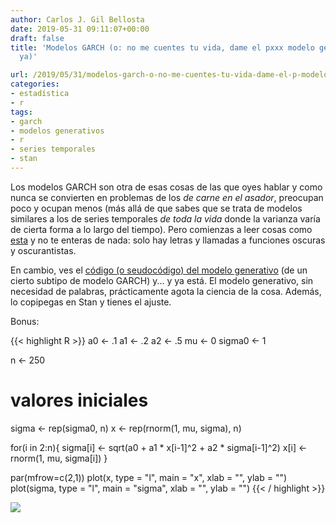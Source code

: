 ```yaml
---
author: Carlos J. Gil Bellosta
date: 2019-05-31 09:11:07+00:00
draft: false
title: 'Modelos GARCH (o: no me cuentes tu vida, dame el pxxx modelo generativo y
  ya)'

url: /2019/05/31/modelos-garch-o-no-me-cuentes-tu-vida-dame-el-p-modelo-generativo-y-ya/
categories:
- estadística
- r
tags:
- garch
- modelos generativos
- r
- series temporales
- stan
---
```


Los modelos GARCH son otra de esas cosas de las que oyes hablar y como nunca se convierten en problemas de los _de carne en el asador_, preocupan poco y ocupan menos (más allá de que sabes que se trata de modelos similares a los de series temporales _de toda la vida_ donde la varianza varía de cierta forma a lo largo del tiempo).  Pero comienzas a leer cosas como [esta](https://ntguardian.wordpress.com/2019/01/28/problems-estimating-garch-parameters-r-part-2-rugarch/) y no te enteras de nada: solo hay letras y llamadas a funciones oscuras y oscurantistas.

En cambio, ves el [código (o seudocódigo) del modelo generativo](https://mc-stan.org/docs/2_18/stan-users-guide/modeling-temporal-heteroscedasticity.html) (de un cierto subtipo de modelo GARCH) y... y ya está. El modelo generativo, sin necesidad de palabras, prácticamente agota la ciencia de la cosa. Además, lo copipegas en Stan y tienes el ajuste.

Bonus:

{{< highlight R >}}
a0 <- .1
a1 <- .2
a2 <- .5
mu <- 0
sigma0 <- 1

n <- 250

# valores iniciales
sigma <- rep(sigma0, n)
x <- rep(rnorm(1, mu, sigma), n)

for(i in 2:n){
  sigma[i] <- sqrt(a0 + a1 * x[i-1]^2 +
      a2 * sigma[i-1]^2)
  x[i] <- rnorm(1, mu, sigma[i])
}

par(mfrow=c(2,1))
plot(x, type = "l", main = "x",
    xlab = "", ylab = "")
plot(sigma, type = "l", main = "sigma",
    xlab = "", ylab = "")
{{< / highlight >}}


![](/wp-uploads/2019/05/garch.R.png#center)


